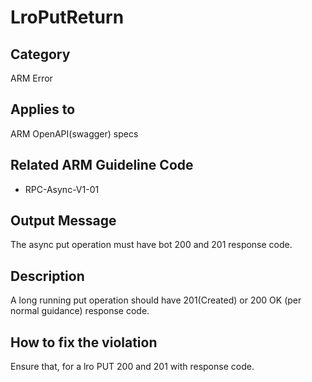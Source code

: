 # LroPutReturn

## Category

ARM Error

## Applies to

ARM OpenAPI(swagger) specs

## Related ARM Guideline Code

- RPC-Async-V1-01

## Output Message

The async put operation must have bot 200 and 201 response code.

## Description

A long running put operation should have 201(Created) or 200 OK (per normal guidance) response code.

## How to fix the violation

Ensure that, for a lro PUT 200 and 201 with response code.
